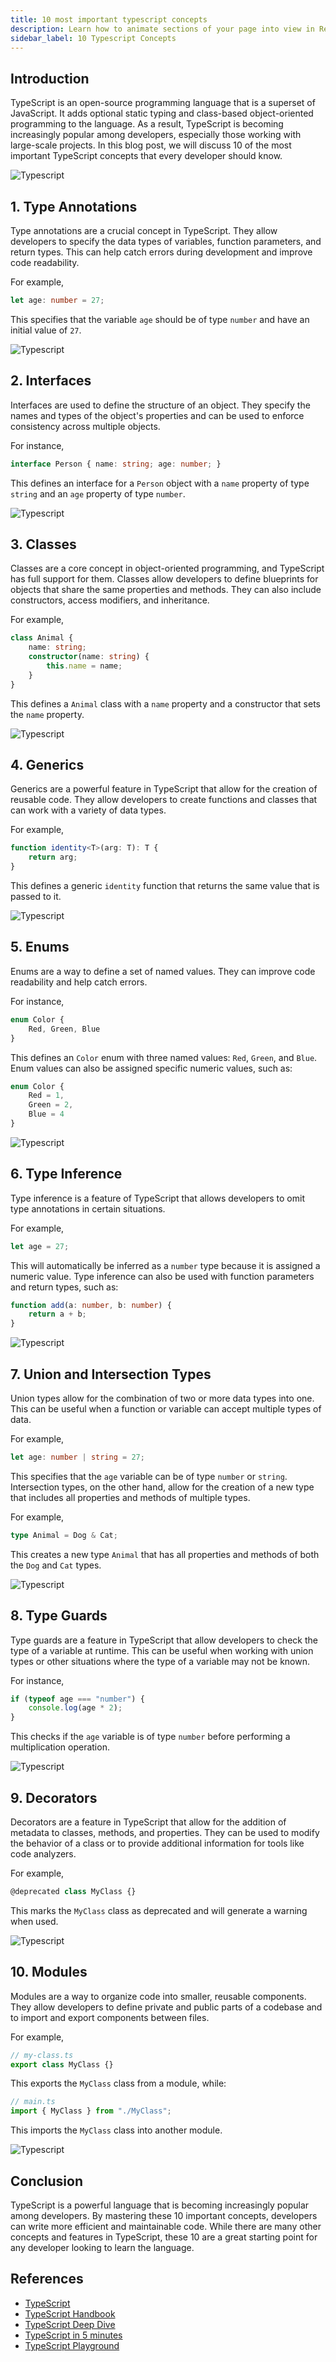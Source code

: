 ```yaml
---
title: 10 most important typescript concepts
description: Learn how to animate sections of your page into view in React, as you scroll to those sections.
sidebar_label: 10 Typescript Concepts
---
```


## Introduction

TypeScript is an open-source programming language that is a superset of JavaScript. It adds optional static typing and class-based object-oriented programming to the language. As a result, TypeScript is becoming increasingly popular among developers, especially those working with large-scale projects. In this blog post, we will discuss 10 of the most important TypeScript concepts that every developer should know.

![Typescript](../images/10-most-important-typescript-concepts/1-What-is-Typescript.png)

## 1. Type Annotations

Type annotations are a crucial concept in TypeScript. They allow developers to specify the data types of variables, function parameters, and return types. This can help catch errors during development and improve code readability. 

For example, 

```typescript
let age: number = 27; 
```

This specifies that the variable `age` should be of type `number` and have an initial value of `27`.

![Typescript](../images/10-most-important-typescript-concepts/2-Type-Annotations.png)

## 2. Interfaces

Interfaces are used to define the structure of an object. They specify the names and types of the object's properties and can be used to enforce consistency across multiple objects. 

For instance, 
```typescript
interface Person { name: string; age: number; }
``` 
This defines an interface for a `Person` object with a `name` property of type `string` and an `age` property of type `number`.

![Typescript](../images/10-most-important-typescript-concepts/3-Interfaces.png)


## 3. Classes

Classes are a core concept in object-oriented programming, and TypeScript has full support for them. Classes allow developers to define blueprints for objects that share the same properties and methods. They can also include constructors, access modifiers, and inheritance. 

For example, 
```typescript
class Animal { 
    name: string; 
    constructor(name: string) { 
        this.name = name; 
    } 
}
``` 
This defines a `Animal` class with a `name` property and a constructor that sets the `name` property.

![Typescript](../images/10-most-important-typescript-concepts/4-Classes.png)

## 4. Generics

Generics are a powerful feature in TypeScript that allow for the creation of reusable code. They allow developers to create functions and classes that can work with a variety of data types. 

For example, 
```typescript 
function identity<T>(arg: T): T { 
    return arg; 
}
``` 

This defines a generic `identity` function that returns the same value that is passed to it.

![Typescript](../images/10-most-important-typescript-concepts/5-Generics.png)

## 5. Enums

Enums are a way to define a set of named values. They can improve code readability and help catch errors. 

For instance, 
```typescript
enum Color { 
    Red, Green, Blue 
}
``` 

This defines an `Color` enum with three named values: `Red`, `Green`, and `Blue`. Enum values can also be assigned specific numeric values, such as:
```typescript 
enum Color { 
    Red = 1, 
    Green = 2, 
    Blue = 4 
}
```

![Typescript](../images/10-most-important-typescript-concepts/6-Enums.png)


## 6. Type Inference

Type inference is a feature of TypeScript that allows developers to omit type annotations in certain situations. 

For example, 
```typescript
let age = 27;
```
This will automatically be inferred as a `number` type because it is assigned a numeric value. Type inference can also be used with function parameters and return types, such as: 

```typescript 
function add(a: number, b: number) { 
    return a + b; 
}
```

![Typescript](../images/10-most-important-typescript-concepts/7-Type-Inference.png)

## 7. Union and Intersection Types

Union types allow for the combination of two or more data types into one. This can be useful when a function or variable can accept multiple types of data. 

For example, 
```typescript
let age: number | string = 27;
```

This specifies that the `age` variable can be of type `number` or `string`. Intersection types, on the other hand, allow for the creation of a new type that includes all properties and methods of multiple types. 

For example, 

```typescript 
type Animal = Dog & Cat;
``` 

This creates a new type `Animal` that has all properties and methods of both the `Dog` and `Cat` types.

![Typescript](../images/10-most-important-typescript-concepts/8-Union-and-Intersection-Types.png)

## 8. Type Guards

Type guards are a feature in TypeScript that allow developers to check the type of a variable at runtime. This can be useful when working with union types or other situations where the type of a variable may not be known. 

For instance, 

```typescript
if (typeof age === "number") { 
    console.log(age * 2); 
}
```
This checks if the `age` variable is of type `number` before performing a multiplication operation.

![Typescript](../images/10-most-important-typescript-concepts/9-Type-Guards.png)

## 9. Decorators

Decorators are a feature in TypeScript that allow for the addition of metadata to classes, methods, and properties. They can be used to modify the behavior of a class or to provide additional information for tools like code analyzers. 

For example, 
```typescript 
@deprecated class MyClass {}
```

This marks the `MyClass` class as deprecated and will generate a warning when used.

![Typescript](../images/10-most-important-typescript-concepts/10-Decorators.png)

## 10. Modules

Modules are a way to organize code into smaller, reusable components. They allow developers to define private and public parts of a codebase and to import and export components between files. 

For example, 

```typescript
// my-class.ts
export class MyClass {}
```

This exports the `MyClass` class from a module, while: 

```typescript 
// main.ts
import { MyClass } from "./MyClass";
``` 

This imports the `MyClass` class into another module.

![Typescript](../images/10-most-important-typescript-concepts/11-Modules.png)

## Conclusion

TypeScript is a powerful language that is becoming increasingly popular among developers. By mastering these 10 important concepts, developers can write more efficient and maintainable code. While there are many other concepts and features in TypeScript, these 10 are a great starting point for any developer looking to learn the language.

## References

- [TypeScript](https://www.typescriptlang.org/)
- [TypeScript Handbook](https://www.typescriptlang.org/docs/handbook/intro.html)
- [TypeScript Deep Dive](https://basarat.gitbook.io/typescript/)
- [TypeScript in 5 minutes](https://www.typescriptlang.org/docs/handbook/typescript-in-5-minutes.html)
- [TypeScript Playground](https://www.typescriptlang.org/play)